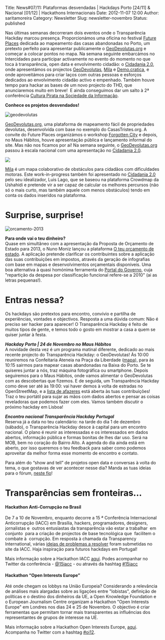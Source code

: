 Title: News#07/11: Plataformas desvendadas | Hackdays Porto [24/11] & Nacional [01/12] | Hackathons Internacionais
Date: 2012-11-07 12:00
Author: saritamoreira
Category: Newsletter
Slug: newsletter-novembro
Status: published

Nas últimas semanas decorreram dois eventos onde o Transparência Hackday marcou presença. Proporcionámos uma oficina no festival [Future Places](http://futureplaces.org) dedicada ao mapeamento das casas abandonadas no Porto, um pretexto perfeito para apresentar publicamente o [GeoDevolutas.org](http://GeoDevolutas.org) e começar a colocar pontos no mapa. Na semana seguinte embarcámos no Intercidades para participar activamente no evento do momento no que toca à transparência, open data e envolvimento cidadão: o [Cidadania 2.0](http://cidadania20.com), onde apresentámos os projectos [GeoDevolutas](http://cidadania20.com/2012/09/26/geodevolutas/), [Mila](http://cidadania20.com/2012/09/26/mila/) e [Demo.cratica](http://cidadania20.com/2012/08/30/confirmada-participacao-demo-cratica/), e onde aproveitámos para criar laços com outras pessoas e esforços dedicados ao envolvimento cidadão activo e empenhado. Também houve tempo para hackar as bases de um novo projecto do THD, que anunciaremos muito em breve!  E ainda conseguimos dar um salto à 2ª conferência [Cultura Pirata na Sociedade da Informação](https://culturapirata2012.wordpress.com/).

**Conhece os projetos desvendados!**

![](http://www.transparenciahackday.org/wp-content/uploads/2012/11/geodevolutas.png "geodevolutas")

[GeoDevolutas.org](http://GeoDevolutas.org), uma plataforma de mapeamento fácil de propriedades devolutas, desenvolvida com base no exemplo do CasasTristes.org. A convite do Future Places organizámos o workshop [Forgotten City](http://futureplaces.org/labs/2012-forgotten-city/) e depois, no Maus Hábitos, houve apresentação pública e lançamento informal do site. Mas não nos ficamos por aí! Na semana seguinte, o [GeoDevolutas.org](http://GeoDevolutas.org) passou à escala nacional com uma apresentação no [Cidadania 2.0](http://cidadania20.com/2012/09/26/geodevolutas/).

![](http://www.transparenciahackday.org/wp-content/uploads/2012/11/mila.png)

[Mila](http://www.mila.crowdmap.com/) é um mapa colaborativo de obstáculos para cidadãos com dificuldades motoras. Este work-in-progress também foi apresentado no [Cidadania 2.0](http://cidadania20.com/2012/09/26/mila/) pelo seu idealizador, Luis Lago, que se baseou na plataforma Crowdmap da Ushahidi e pretende vir a ser capaz de calcular os melhores percursos (não só o mais curto, mas também aquele com menos obstáculos) tendo em conta os dados inseridos na plataforma.


Surprise, surprise!
===================

![](http://www.transparenciahackday.org/wp-content/uploads/2012/11/orcamento-2013.png "orcamento-2013")

**Para onde vai o teu dinheiro?**  
Quase em simultâneo com a apresentação da Proposta de Orçamento de Estado para 2013, o Nuno Moniz lançou a plataforma [O teu orçamento de estado](http://www.nunomoniz.com/orcamento2013/). A aplicação pretende clarificar os contribuintes sobre a aplicação das suas contribuições em impostos, através da geração de infografias com base em mapas e desenvolvimentos orçamentais disponíveis. Uma boa alternativa à quasi homónima ferramenta do [Portal do Governo](http://www.portugal.gov.pt/pt/para-onde-vao-os-seus-impostos.aspx), cuja "repartição da despesa por classificação funcional refere-se a 2010" (ai as letras pequenas!).

Entras nessa?
==========================================

Os hackdays são pretextos para encontro, convívio e partilha de experiências, vontades e objectivos. Resposta a uma dúvida comum: Não é preciso ser hacker para aparecer! O Transparência Hackday é feito de muitos tipos de gente, e temos todo o gosto em mostrar a casa a quem se quiser juntar à festa.

***Hackday Porto \| 24 de Novembro no Maus Hábitos***  
A novidade desta vez é um programa matinal diferente, dedicado ao mais recente projecto do Transparência Hackday: o GeoDevolutas! Às 10:00 reuniremos na Confeitaria Ateneia na Praça da Liberdade ([mapa](http://goo.gl/maps/mKdsf)), para às 10:15 sairmos para mapear casas abandonadas na Baixa do Porto. Se te quiseres juntar a nós, traz máquina fotográfica ou smartphone. Depois seguiremos para o Maus Hábitos, onde vamos alimentar o GeoDevolutas com as descobertas que fizemos. E de seguida, um Transparência Hackday como deve ser até às 19:00: vai haver demos à volta de estradas no OpenStreetMap, e a [lista de afazeres](http://transparenciahackday.org/forum/discussion/15/transparencia-hackday-dia-24-de-novembro) está aberta às tuas contribuições! Traz o teu portátil para sujar as mãos com dados abertos e pensar as coisas reveladoras que podemos fazer com eles. Vamos também discutir o próximo hackday em Lisboa!

***Encontro nacional Transparência Hackday Portugal***  
Reserva já a data no teu calendário: na tarde do dia 1 de dezembro (sábado), o Transparência Hackday desce à capital para um encontro nacional. O plano é reunir as interessadas e os interessados em dados abertos, informação pública e formas bonitas de lhes dar uso. Será na MOB, bem no coração do Bairro Alto. A agenda do dia ainda está em aberto, por isso queremos o teu feedback para saber como podemos aproveitar da melhor forma esse momento de encontro e contato.

Para além do “show and tell” de projetos open data e conversas à volta do tema, o que gostavas de ver acontecer nesse dia? Manda as tuas ideias para o fórum, [neste fio](http://transparenciahackday.org/forum/discussion/11/encontro-em-lisboa-dia-1-de-dezembro)!

Transparências sem fronteiras...
=============================================================

#### **Hackathon Anti-Corrupção no Brasil**

De 7 a 10 de Novembro, enquanto decorre a 15 ª Conferência Internacional Anticorrupção (IACC) em Brasília, hackers, programadores, designers,  jornalistas e  outros entusiastas da transparência vão estar a trabalhar  em conjunto  para a criação de projectos de base tecnológica que  facilitem o combate à  corrupção. Em resposta à chamada da Transparency International, várias [ideias de problemas a resolver](http://15iacc.org/blog/category/iacc-hackathon/) foram submetidas no site da IACC. Haja inspiração para futuros hackdays em Portugal!

Mais informação sobre a Hackathon IACC [aqui](http://15iacc.org/get-involved/iacc-hackathon/). Podes acompanhar no Twitter da conferência - [\@15iacc](https://twitter.com/15iacc) - ou através da hashtag [\#15iacc](https://twitter.com/search?q=%23IACC&src=hash)

#### **Hackathon “Open Interests Europe”**

Até onde chegam os lobbys na União Europeia? Considerando a relevância de análises mais alargadas sobre as ligações entre "lobistas", definição de políticas e o destino dos dinheiros da UE, a Open Knowledge Foundation e o European Journalism Centre organizam a Hackathon "Open Interests Europe" em Londres nos dias 24 e 25 de Novembro. O objectivo é criar ferramentas que permitam tornar mais transparentes as influências dos representantes de grupos de interesse na UE.

Mais informação sobre a Hackathon Open Interests Europe, [aqui](http://okfnlabs.org/events/hackdays/lobbying.html). Acompanha no Twitter com a hashtag [\#oi12](https://twitter.com/search?q=%23oi12&src=hash).
